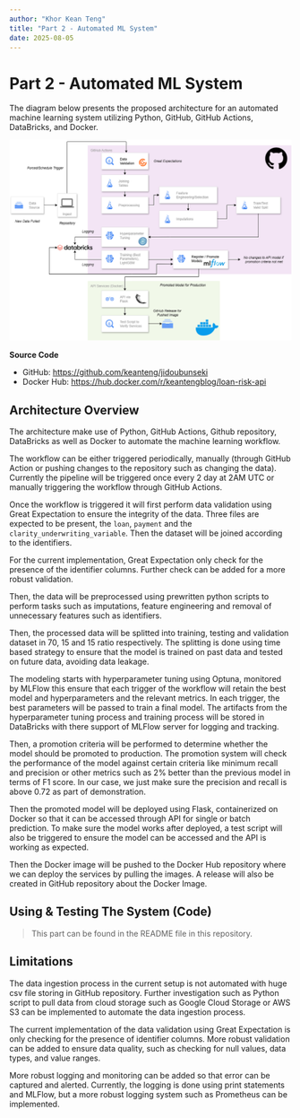 ```yaml
---
author: "Khor Kean Teng"
title: "Part 2 - Automated ML System"
date: 2025-08-05
---
```


# Part 2 - Automated ML System

The diagram below presents the proposed architecture for an automated machine learning system utilizing Python, GitHub, GitHub Actions, DataBricks, and Docker.

![alt text](image-1.png)

**Source Code**

- GitHub: https://github.com/keanteng/jidoubunseki
- Docker Hub: https://hub.docker.com/r/keantengblog/loan-risk-api

## Architecture Overview

The architecture make use of Python, GitHub Actions, Github repository, DataBricks as well as Docker to automate the machine learning workflow.

The workflow can be either triggered periodically, manually (through GitHub Action or pushing changes to the repository such as changing the data). Currently the pipeline will be triggered once every 2 day at 2AM UTC or manually triggering the workflow through GitHub Actions.

Once the workflow is triggered it will first perform data validation using Great Expectation to ensure the integrity of the data. Three files are expected to be present, the `loan`, `payment` and the `clarity_underwriting_variable`. Then the dataset will be joined according to the identifiers.

For the current implementation, Great Expectation only check for the presence of the identifier columns. Further check can be added for a more robust validation.

Then, the data will be preprocessed using prewritten python scripts to perform tasks such as imputations, feature engineering and removal of unnecessary features such as identifiers. 

Then, the processed data will be splitted into training, testing and validation dataset in 70, 15 and 15 ratio respectively. The splitting is done using time based strategy to ensure that the model is trained on past data and tested on future data, avoiding data leakage. 

The modeling starts with hyperparameter tuning using Optuna, monitored by MLFlow this ensure that each trigger of the workflow will retain the best model and hyperparameters and the relevant metrics. In each trigger, the best parameters will be passed to train a final model. The artifacts from the hyperparameter tuning process and training process will be stored in DataBricks with there support of MLFlow server for logging and tracking.

Then, a promotion criteria will be performed to determine whether the model should be promoted to production. The promotion system will check the performance of the model against certain criteria like minimum recall and precision or other metrics such as 2% better than the previous model in terms of F1 score. In our case, we just make sure the precision and recall is above 0.72 as part of demonstration.

Then the promoted model will be deployed using Flask, containerized on Docker so that it can be accessed through API for single or batch prediction. To make sure the model works after deployed, a test script will also be triggered to ensure the model can be accessed and the API is working as expected.

Then the Docker image will be pushed to the Docker Hub repository where we can deploy the services by pulling the images. A release will also be created in GitHub repository about the Docker Image.

## Using & Testing The System (Code)

> This part can be found in the README file in this repository.

## Limitations

The data ingestion process in the current setup is not automated with huge csv file storing in GitHub repository. Further investigation such as Python script to pull data from cloud storage such as Google Cloud Storage or AWS S3 can be implemented to automate the data ingestion process.

The current implementation of the data validation using Great Expectation is only checking for the presence of identifier columns. More robust validation can be added to ensure data quality, such as checking for null values, data types, and value ranges.

More robust logging and monitoring can be added so that error can be captured and alerted. Currently, the logging is done using print statements and MLFlow, but a more robust logging system such as Prometheus can be implemented.